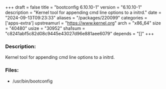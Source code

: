 +++
draft = false
title = "bootconfig 6.10.10-1"
version = "6.10.10-1"
description = "Kernel tool for appending cmd line options to a initrd."
date = "2024-09-13T09:23:33"
aliases = "/packages/220099"
categories = ['apps-extra']
upstreamurl = "https://www.kernel.org"
arch = "x86_64"
size = "40480"
usize = "30952"
sha1sum = "c8241abf5c82d08c9445e43027d96e881aee6079"
depends = "[]"
+++
### Description: 
Kernel tool for appending cmd line options to a initrd.

### Files: 
* /usr/bin/bootconfig
